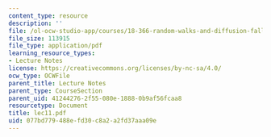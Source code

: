 ```yaml
---
content_type: resource
description: ''
file: /ol-ocw-studio-app/courses/18-366-random-walks-and-diffusion-fall-2006/077bd779488efd30c8a2a2fd37aaa09e_lec11.pdf
file_size: 113915
file_type: application/pdf
learning_resource_types:
- Lecture Notes
license: https://creativecommons.org/licenses/by-nc-sa/4.0/
ocw_type: OCWFile
parent_title: Lecture Notes
parent_type: CourseSection
parent_uid: 41244276-2f55-080e-1888-0b9af56fcaa8
resourcetype: Document
title: lec11.pdf
uid: 077bd779-488e-fd30-c8a2-a2fd37aaa09e
---
```


